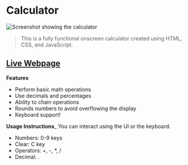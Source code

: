 
# Calculator

![Screenshot showing the calculator](https://i.gyazo.com/675330933d744f9ffe3734657e530ede.png)

> This is a fully functional onscreen calculator created using HTML, CSS, and JavaScript.

## [Live Webpage](https://st4ven.github.io/calculator/)

**Features**
- Perform basic math operations
- Use decimals and percentages
- Ability to chain operations
- Rounds numbers to avoid overflowing the display
- Keyboard support!

**Usage Instructions**_
You can interact using the UI or the keyboard.
- Numbers: 0-9 keys
- Clear: C key
- Operators: +, -, *, /
- Decimal: .